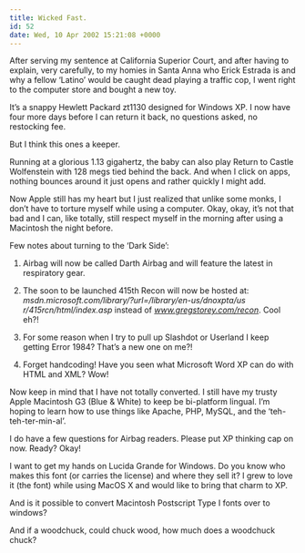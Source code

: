 ```yaml
---
title: Wicked Fast.
id: 52
date: Wed, 10 Apr 2002 15:21:08 +0000
---
```


After serving my sentence at California Superior Court, and after having to explain, very carefully, to my homies in Santa Anna who Erick Estrada is and why a fellow ‘Latino’ would be caught dead playing a traffic cop, I went right to the computer store and bought a new toy.  

It’s a snappy Hewlett Packard zt1130 designed for Windows <span class="caps">XP</span>. I now have four more days before I can return it back, no questions asked, no restocking fee.  

But I think this ones a keeper.  

Running at a glorious 1.13 gigahertz, the baby can also play Return to Castle Wolfenstein with 128 megs tied behind the back. And when I click on apps, nothing bounces around it just opens and rather quickly I might add.  

Now Apple still has my heart but I just realized that unlike some monks, I don’t have to torture myself while using a computer. Okay, okay, it’s not that bad and I can, like totally, still respect myself in the morning after using a Macintosh the night before.  

Few notes about turning to the ‘Dark Side’:  

1. Airbag will now be called Darth Airbag and will feature the latest in respiratory gear.  

2. The soon to be launched 415th Recon will now be hosted at: *msdn.microsoft.com/library/?url=/library/en-us/dnoxpta/us r/415rcn/html/index.asp* instead of *www.gregstorey.com/recon*. Cool eh?!  

3. For some reason when I try to pull up Slashdot or Userland I keep getting Error 1984? That’s a new one on me?!  

4. Forget handcoding! Have you seen what Microsoft Word <span class="caps">XP</span> can do with <span class="caps">HTML</span> and <span class="caps">XML</span>? Wow!  

Now keep in mind that I have not totally converted. I still have my trusty Apple Macintosh G3 (Blue & White) to keep be bi-platform lingual. I’m hoping to learn how to use things like Apache, <span class="caps">PHP</span>, MySQL, and the ‘teh-teh-ter-min-al’.  

I do have a few questions for Airbag readers. Please put <span class="caps">XP</span> thinking cap on now. Ready? Okay!  

I want to get my hands on Lucida Grande for Windows. Do you know who makes this font (or carries the license) and where they sell it? I grew to love it (the font) while using MacOS X and would like to bring that charm to <span class="caps">XP</span>.  

And is it possible to convert Macintosh Postscript Type I fonts over to windows?  

And if a woodchuck, could chuck wood, how much does a woodchuck chuck?





